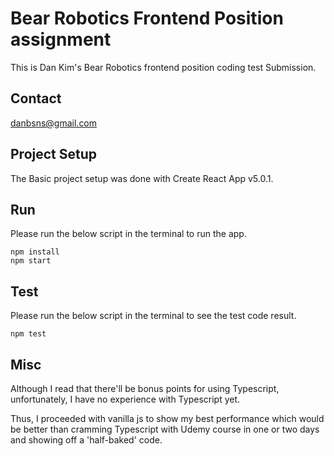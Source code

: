 # Bear Robotics Frontend Position assignment
This is Dan Kim's Bear Robotics frontend position coding test Submission.

## Contact
danbsns@gmail.com

## Project Setup
The Basic project setup was done with Create React App v5.0.1.

## Run
Please run the below script in the terminal to run the app.

    npm install
    npm start

## Test
Please run the below script in the terminal to see the test code result.

    npm test

## Misc
Although I read that there'll be bonus points for using Typescript, unfortunately, I have no experience with Typescript yet.

Thus, I proceeded with vanilla js to show my best performance which would be better than cramming Typescript with Udemy course in one or two days and showing off a 'half-baked' code.
